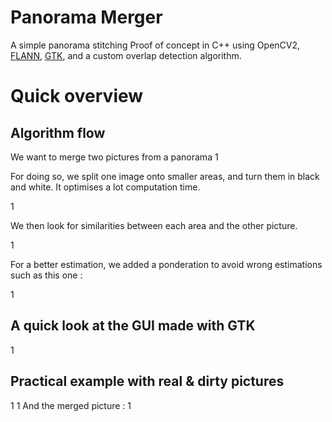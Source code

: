 # Panorama Merger

A simple panorama stitching Proof of concept in C++ using OpenCV2, [FLANN](http://docs.opencv.org/2.4.11/modules/flann/doc/flann_fast_approximate_nearest_neighbor_search.html), [GTK](https://www.gtk.org/), and a custom overlap detection algorithm.

# Quick overview

## Algorithm flow

We want to merge two pictures from a panorama
1[](https://github.com/maximetouroute/Projet_Panorama/blob/master/readme_img/1.jpg)

For doing so, we split one image onto smaller areas, and turn them in black and white. It optimises a lot computation time.
  
1[](https://github.com/maximetouroute/Projet_Panorama/blob/master/readme_img/2.jpg)

We then look for similarities between each area and the other picture.

1[](https://github.com/maximetouroute/Projet_Panorama/blob/master/readme_img/3.jpg)

For a better estimation, we added a ponderation to avoid wrong estimations such as this one : 

1[](https://github.com/maximetouroute/Projet_Panorama/blob/master/readme_img/4.jpg)

## A quick look at the GUI made with GTK

1[](https://github.com/maximetouroute/Projet_Panorama/blob/master/readme_img/5.jpg)

## Practical example with real & dirty pictures

1[](https://github.com/maximetouroute/Projet_Panorama/blob/master/img/1_g.jpg)
1[](https://github.com/maximetouroute/Projet_Panorama/blob/master/img/1_d.jpg)
And the merged picture : 
1[](https://github.com/maximetouroute/Projet_Panorama/blob/master/img/result.jpg)
